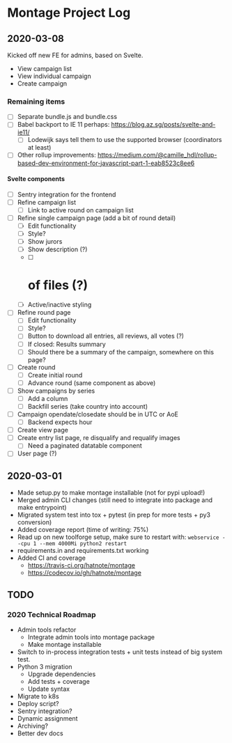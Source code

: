 # Montage Project Log

## 2020-03-08

Kicked off new FE for admins, based on Svelte.

* View campaign list
* View individual campaign
* Create campaign

### Remaining items

- [ ] Separate bundle.js and bundle.css
- [ ] Babel backport to IE 11 perhaps: https://blog.az.sg/posts/svelte-and-ie11/
  - [ ] Lodewijk says tell them to use the supported browser (coordinators at least)
- [ ] Other rollup improvements: https://medium.com/@camille_hdl/rollup-based-dev-environment-for-javascript-part-1-eab8523c8ee6

#### Svelte components

- [ ] Sentry integration for the frontend
- [ ] Refine campaign list
  - [ ] Link to active round on campaign list
- [ ] Refine single campaign page (add a bit of round detail)
  - [ ] Edit functionality
  - [ ] Style?
  - [ ] Show jurors
  - [ ] Show description (?)
  - [ ] # of files (?) 
  - [ ] Active/inactive styling
- [ ] Refine round page
  - [ ] Edit functionality
  - [ ] Style?
  - [ ] Button to download all entries, all reviews, all votes (?)
  - [ ] If closed: Results summary
  - [ ] Should there be a summary of the campaign, somewhere on this page?
- [ ] Create round
  - [ ] Create initial round
  - [ ] Advance round (same component as above)
- [ ] Show campaigns by series
  - [ ] Add a column
  - [ ] Backfill series (take country into account)
- [ ] Campaign opendate/closedate should be in UTC or AoE
  - [ ] Backend expects hour
- [ ] Create view page
- [ ] Create entry list page, re disqualify and requalify images
  - [ ] Need a paginated datatable component
- [ ] User page (?)

## 2020-03-01

* Made setup.py to make montage installable (not for pypi upload!)
* Merged admin CLI changes (still need to integrate into package and make entrypoint)
* Migrated system test into tox + pytest (in prep for more tests + py3 conversion)
* Added coverage report (time of writing: 75%)
* Read up on new toolforge setup, make sure to restart with:
  `webservice --cpu 1 --mem 4000Mi python2 restart`
* requirements.in and requirements.txt working
* Added CI and coverage
  * https://travis-ci.org/hatnote/montage
  * https://codecov.io/gh/hatnote/montage

## TODO

### 2020 Technical Roadmap

* Admin tools refactor
  * Integrate admin tools into montage package
  * Make montage installable
* Switch to in-process integration tests + unit tests instead of big
  system test.
* Python 3 migration
  * Upgrade dependencies
  * Add tests + coverage
  * Update syntax
* Migrate to k8s
* Deploy script?
* Sentry integration?
* Dynamic assignment
* Archiving?
* Better dev docs
